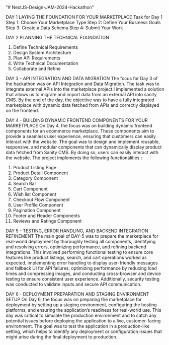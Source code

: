 "# NextJS-Design-JAM-2024-Hackathon" 


DAY 1 LAYING THE FOUNDATION FOR YOUR MARKETPLACE
Task for Day 1
Step 1: Choose Your Marketplace Type 
Step 2: Define Your Business Goals 
Step 3: Create a Data Schema
Step 4: Submit Your Work 

DAY 2 PLANNING THE TECHNICAL FOUNDATION
1. Define Technical Requirements 
2. Design System Architecture
3. Plan API Requirements
4. Write Technical Documentation
5. Collaborate and Refine

DAY 3 - API INTEGRATION AND DATA MIGRATION
The focus for Day 3 of the hackathon was on API Integration and Data Migration. The 
task was to integrate external APIs into the marketplace project.I implemented a 
solution that allows us to migrate and import data from an external API into sanity 
CMS. By the end of the day, the objective was to have a fully integrated marketplace 
with dynamic data fetched from APIs and correctly displayed on the frontend.

DAY 4 - BUILDING DYNAMIC FRONTEND COMPONENTS FOR YOUR MARKETPLACE
On Day 4, the focus was on building dynamic frontend components for an ecommerce marketplace. These components aim to provide a seamless user 
experience, ensuring that customers can easily interact with the website. The goal was 
to design and implement reusable, responsive, and modular components that can 
dynamically display product data fetched from Sanity CMS. By doing so, users can 
easily interact with the website. The project implements the following functionalities :
1. Product Listing Page
2. Product Detail Component
3. Category Component
4. Search Bar
5. Cart Component
6. Wish list Component
7. Checkout Flow Component
8. User Profile Component
9. Pagination Component
10. Footer and Header Components
11. Reviews and Ratings Component

DAY 5 - TESTING, ERROR HANDLING, AND BACKEND INTEGRATION REFINEMENT
The main goal of DAY-5 was to prepare the marketplace for real-world 
deployment by thoroughly testing all components, identifying and resolving 
errors, optimizing performance, and refining backend integrations. This 
involved performing functional testing to ensure core features like product 
listings, search, and cart operations worked as expected, implementing 
error handling to display user-friendly messages and fallback UI for API 
failures, optimizing performance by reducing load times and compressing 
images, and conducting cross-browser and device testing to ensure 
consistent user experience. Additionally, security testing was conducted to 
validate inputs and secure API communication.


DAY 6 - DEPLOYMENT PREPARATION AND STAGING ENVIRONMENT SETUP
On Day 6, the focus was on preparing the marketplace for deployment by setting 
up a staging environment, configuring the hosting platforms, and ensuring the 
application’s readiness for real-world use. This day was critical to simulate the 
production environment and to catch any potential issues before deploying the 
application to a live, customer-facing environment. The goal was to test the 
application in a production-like setting, which helps to identify any deployment 
or configuration issues that might arise during the final deployment to 
production.
